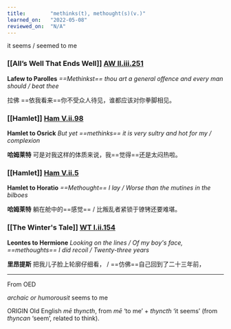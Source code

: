 ```yaml
---
title:        "methinks(t), methought(s)(v.)"
learned_on:   "2022-05-08"
reviewed_on:  "N/A"
---
```


it seems / seemed to me

### [[All’s Well That Ends Well]] [AW II.iii.251](https://www.shakespeareswords.com/Public/Play.aspx?Act=2&Scene=3&WorkId=30#221636) 

**Lafew to Parolles** *==Methinkst== thou art a general offence and every man should / beat thee*

拉佛 ==依我看来==你不受众人待见，谁都应该对你拳脚相见。

### [[Hamlet]] [Ham V.ii.98](https://www.shakespeareswords.com/Public/Play.aspx?Act=5&Scene=2&WorkId=2#119822) 

**Hamlet to Osrick** *But yet ==methinks== it is very sultry and hot for my / complexion*

**哈姆莱特** 可是对我这样的体质来说，我==觉得==还是太闷热啦。

### [[Hamlet]] [Ham V.ii.5](https://www.shakespeareswords.com/Public/Play.aspx?Act=5&Scene=2&WorkId=2#119692) 

**Hamlet to Horatio** *==Methought== I lay / Worse than the mutines in the bilboes*

**哈姆莱特** 躺在舱中的==感觉== / 比叛乱者紧锁于镣铐还要难堪。

### [[The Winter's Tale]] [WT I.ii.154](https://www.shakespeareswords.com/Public/Play.aspx?Act=1&Scene=2&WorkId=35#240856) 

**Leontes to Hermione** *Looking on the lines / Of my boy's face, ==methoughts== I did recoil / Twenty-three years*

**里昂提斯** 把我儿子脸上轮廓仔细看， / ==仿佛==自己回到了二十三年前，

-----

From OED

*archaic or humorousit* seems to me

ORIGIN Old English *mē thyncth*, from *mē* ‘to me’ + *thyncth* ‘it seems’ (from *thyncan* ‘seem’, related to think).